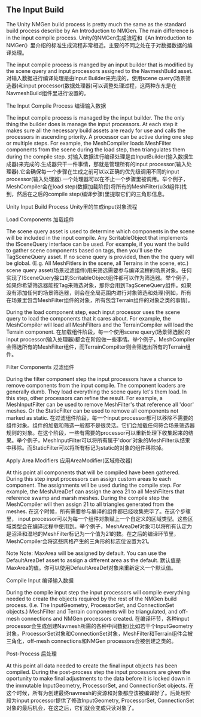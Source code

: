 ## The Input Build

The Unity NMGen build process is pretty much the same as the standard build process describe by An Introduction to NMGen. The main difference is in the input compile process.
Unity的NMGen生成流程和《An Introduction to NMGen》里介绍的标准生成流程非常相近。主要的不同之处在于对数据数据的编译处理。


The input compile process is manged by an input builder that is modified by the scene query and input processors assigned to the NavmeshBuild asset.
对输入数据进行编译处理是由Input Builder来完成的，使用scene query(场景筛选器)和input processor(数据处理器)可以调整处理过程，这两种东东是在NavmeshBuild组件里进行设置的。


The Input Compile Process
编译输入数据


The input compile process is managed by the input builder. The the only thing the builder does is manage the input processors. At each step it makes sure all the necessary build assets are ready for use and calls the processors in ascending priority. A processor can be active during one step or multiple steps. For example, the MeshCompiler loads MeshFilter components from the scene during the load step, then triangulates them during the compile step.
对输入数据进行编译处理是由InputBuilder(输入数据生成器)来完成的.生成器只干一件事情，那就是管理所有的input processor(输入处理器).它会确保每一个步骤在生成之前可以以正确的优先级调用不同的input processor(输入处理器).一个处理器可以在不止一个步骤里被调用。举个例子，MeshCompiler会在load step(数据加载阶段)将所有的MeshFilter(u3d组件)找到，然后在之后的compile step(编译步骤)里提取它们的三角形信息。


Unity Input Build Process
Unity里的生成input对象流程


Load Components
加载组件


The scene query asset is used to determine which components in the scene will be included in the input compile. Any ScritableObject that implements the ISceneQuery interface can be used. For example, if you want the build to gather scene components based on tags, then you'll use the TagSceneQuery asset. If no scene query is provided, then the the query will be global. (E.g. All MeshFitlers in the scene, all Terrains in the scene, etc.)
scene query asset(场景过滤组件)用来筛选需要参与编译流程的场景对象。任何实现了ISceneQuery接口的ScritableObject组件都可以作为筛选器。举个例子，如果你希望筛选器能按Tag来筛选对象，那你会用到TagSceneQuery组件。如果没有添加任何的场景筛选器，则会在全局范围内进行对象筛选和处理(例如，所有在场景里包含MeshFilter组件的对象，所有包含Terrain组件的对象之类的事情)。




During the load component step, each input processor uses the scene query to load the components that it cares about. For example, the MeshCompiler will load all MeshFilters and the TerrainCompiler will load the Terrain component.
在加载组件阶段，每一个使用scene query(场景筛选器)的input processor(输入处理器)都会在阶段做一些事情。举个例子，MeshCompiler会筛选所有的MeshFilter组件，而TerrainCompilter则会筛选出所有的Terrain组件。


Filter Components
过滤组件


During the filter component step the input processors have a chance to remove components from the input compile. The component loaders are generally dumb. They load everything the scene query let's them load. In this step, other processors can refine the result. For example, a MeshInputFilter can be used to remove MeshFilter's that reference all 'door' meshes. Or the StaticFilter can be used to remove all components not marked as static.
在过滤组件阶段，每一个input processor都可以移除不需要的组件对象。组件的加载和筛选一般都不是很灵活。它们会加载任何符合场景筛选器规则的对象。在这个阶段，一些有需要的processor可以重新处理下收集起来的结果。举个例子，MeshInputFilter可以将所有属于'door'对象的MeshFilter从结果中移除。而StaticFilter可以将所有标记为static的对象的组件移除掉。


Apply Area Modifiers
应用AreaModifier(区域修改器)


At this point all components that will be compiled have been gathered. During this step input processors can assign custom areas to each component. The assignments will be used during the compile step. For example, the MeshAreaDef can assign the area 21 to all MeshFilters that reference swamp and marsh meshes. During the compile step the MeshCompiler will then assign 21 to all triangles generated from the meshes.
在这个时候，所有需要参与编译的组件都已经收集完毕了。在这个步骤里， input processor可以为每一个组件对象赋上一个自定义的区域类型。这些区域类型会在编译过程中使用到。举个例子，MeshAreaDef对象可以将所有认定为是沼泽和湿地的MeshFilter标记为一个值为21的数。在之后的编译环节里，MeshCompiler会将这些网格产生的三角形的标志位设置为21。




Note Note:
MaxArea will be assigned by default. You can use the DefaultAreaDef asset to assign a different area as the default.
默认值是MaxArea的值。你可以使用DefaultAreaDef对象来重新定义一个默认值。


Compile Input
编译输入数据


During the compile input step the input processors will compile everything needed to create the objects required by the rest of the NMGen build process. (I.e. The InputGeometry, ProcessorSet, and ConnectionSet objects.) MeshFilter and Terrain components will be triangulated, and off-mesh connections and NMGen processors created.
在编译环节，各种input processor会生成创建Navmesh所需的各种中间数据(比如若干个InputGeometry对象，ProcessorSet对象和ConnectionSet对象，MeshFilter和Terrain组件会被三角化，off-mesh connections和NMGen processors会被创建之类的。


Post-Process
后处理


At this point all data needed to create the final input objects has been compiled. During the post-process step the input processors are given the oportunity to make final adjustments to the data before it is locked down in the immutable InputGeometry, ProcessorSet, and ConnectionSet objects.
在这个时候，所有为创建最终navmesh的资源和对象都应该被编译好了。后处理阶段为input processor提供了修改InputGeometry, ProcessorSet, ConnectionSet对象的最后机会，在这之后，它们就会变成只读对象了。